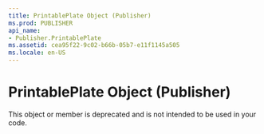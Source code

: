 ```yaml
---
title: PrintablePlate Object (Publisher)
ms.prod: PUBLISHER
api_name:
- Publisher.PrintablePlate
ms.assetid: cea95f22-9c02-b66b-05b7-e11f1145a505
ms.locale: en-US
---
```



# PrintablePlate Object (Publisher)

This object or member is deprecated and is not intended to be used in your code.


